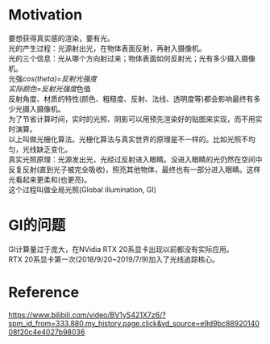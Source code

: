# Motivation
要想获得真实感的渲染，要有光。  
光的产生过程：光源射出光，在物体表面反射，再射入摄像机。  
光的三个信息：光从哪个方向射过来；物体表面如何反射光；光有多少摄入摄像机。  
光强*cos(theta)=反射光强度  
实际颜色=反射光强度*色值  
反射角度、材质的特性(颜色、粗糙度、反射、法线、透明度等)都会影响最终有多少光摄入摄像机。  
为了节省计算时间，实时的光照、阴影可以用预先渲染好的贴图来实现，而不用实时演算。  
以上叫做光栅化算法。光栅化算法与真实世界的原理是不一样的。比如光照不均匀，光线缺乏变化。  
真实光照原理：光源发出光，光经过反射进入眼睛。没进入眼睛的光仍然在空间中反复反射(直到光子被完全吸收)，照亮其他物体，最终也有一部分进入眼睛。这样光看起来更柔和(也更亮)。  
这个过程叫做全局光照(Global illumination, GI)  

# GI的问题
GI计算量过于庞大，在NVidia RTX 20系显卡出现以前都没有实际应用。  
RTX 20系显卡第一次(2018/9/20~2019/7/9)加入了光线追踪核心。  



# Reference
https://www.bilibili.com/video/BV1yS421X7z6/?spm_id_from=333.880.my_history.page.click&vd_source=e9d9bc8892014008f20c4e4027b98036  




